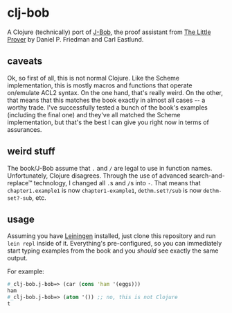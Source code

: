 # clj-bob

A Clojure (technically) port of [J-Bob](https://github.com/the-little-prover/j-bob), the proof assistant from [The Little Prover](https://mitpress.mit.edu/books/little-prover) by Daniel P. Friedman and Carl Eastlund.

## caveats

Ok, so first of all, this is not normal Clojure.
Like the Scheme implementation, this is mostly macros and functions that operate on/emulate ACL2 syntax.
On the one hand, that's really weird.
On the other, that means that this matches the book exactly in almost all cases -- a worthy trade.
I've successfully tested a bunch of the book's examples (including the final one) and they've all matched the Scheme implementation, but that's the best I can give you right now in terms of assurances.

## weird stuff

The book/J-Bob assume that `.` and `/` are legal to use in function names.
Unfortunately, Clojure disagrees.
Through the use of advanced search-and-replace™ technology, I changed all `.`s and `/`s into `-`.
That means that `chapter1.example1` is now `chapter1-example1`, `dethm.set?/sub` is now `dethm-set?-sub`, etc.

## usage

Assuming you have [Leiningen](http://leiningen.org) installed, just clone this repository and run `lein repl` inside of it.
Everything's pre-configured, so you can immediately start typing examples from the book and you *should* see exactly the same output.

For example:

```clojure
#_clj-bob.j-bob=> (car (cons 'ham '(eggs)))
ham
#_clj-bob.j-bob=> (atom '()) ;; no, this is not Clojure
t
```
